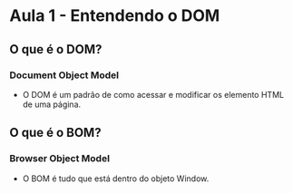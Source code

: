 # Aula 1 - Entendendo o DOM

## O que é o DOM?

### Document Object Model
- O DOM é um padrão de como acessar e modificar os elemento HTML de uma página.


## O que é o BOM?

### Browser Object Model
- O BOM é tudo que está dentro do objeto Window.


